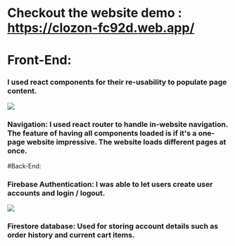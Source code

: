 # Checkout the website demo : https://clozon-fc92d.web.app/

# Front-End: 
### I used react components for their re-usability to populate page content. 
![](Front-End.gif)

### Navigation: I used react router to handle in-website navigation. The feature of having all components loaded is if it's a one-page website impressive. The website loads different pages at once.

#Back-End:

### Firebase Authentication: I was able to let users create user accounts and login / logout. 
![](Authentication.gif)

### Firestore database: Used for storing account details such as order history and current cart items.


